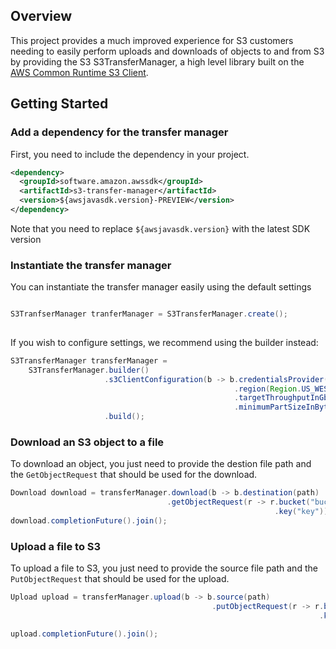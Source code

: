 ## Overview

This project provides a much improved experience for S3 customers needing to easily perform uploads and downloads of
objects to and from S3 by providing the S3 S3TransferManager, a high level
library built on the [AWS Common Runtime S3 Client](https://github.com/awslabs/aws-crt-java).

## Getting Started

### Add a dependency for the transfer manager 

First, you need to include the dependency in your project.

```xml
<dependency>
  <groupId>software.amazon.awssdk</groupId>
  <artifactId>s3-transfer-manager</artifactId>
  <version>${awsjavasdk.version}-PREVIEW</version>
</dependency>
```

Note that you need to replace `${awsjavasdk.version}` with the latest
SDK version

### Instantiate the transfer manager
You can instantiate the transfer manager easily using the default settings

```java

S3TranfserManager tranferManager = S3TransferManager.create();
    
```

If you wish to configure settings, we recommend using the builder instead:
```java
S3TransferManager transferManager = 
    S3TransferManager.builder()
                     .s3ClientConfiguration(b -> b.credentialsProvider(credentialProvider)
                                                  .region(Region.US_WEST_2)
                                                  .targetThroughputInGbps(20.0)
                                                  .minimumPartSizeInBytes(10 * MB))
                     .build();
```

### Download an S3 object to a file
To download an object, you just need to provide the destion file path and the `GetObjectRequest` that should be used for the download.

```java
Download download = transferManager.download(b -> b.destination(path)
                                   .getObjectRequest(r -> r.bucket("bucket")
                                                           .key("key")));
download.completionFuture().join();
```

### Upload a file to S3
To upload a file to S3, you just need to provide the source file path and the `PutObjectRequest` that should be used for the upload.

```java
Upload upload = transferManager.upload(b -> b.source(path)
                                             .putObjectRequest(r -> r.bucket("bucket")
                                                                     .key("key")));

upload.completionFuture().join();

```